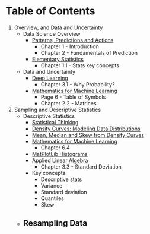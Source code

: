 # Table of Contents

1. Overview, and Data and Uncertainty
    - Data Science Overview
        - [Patterns, Predictions and Actions](1_patterns_predictions_and_actions.md)
            - Chapter 1 - Introduction
            - Chapter 2 - Fundamentals of Prediction
        - [Elementary Statistics](2_elementary_statistics.md)
            - Chapter 1.1 - Stats key concepts
    - Data and Uncertainty
        - [Deep Learning](3_deep_learning.md)
            - Chapter 3.1 - Why Probability?
        - [Mathematics for Machine Learning](4_mathematics_for_machine_learning.md)
            - Page 6 - Table of Symbols
            - Chapter 2.2 - Matrices
2. Sampling and Descriptive Statistics
    - Descriptive Statistics
        - [Statistical Thinking](https://www.youtube.com/playlist?list=PLRKtJ4IpxJpBxX2S9wXJUhB1_ha3ADFpF)
        - [Density Curves: Modeling Data Distributions](https://www.youtube.com/watch?v=PUvUQMQ7xQk)
        - [Mean, Median and Skew from Density Curves](https://www.youtube.com/watch?v=JFesFhraX2M)
        - [Mathematics for Machine Learning](4_mathematics_for_machine_learning.md)
            - Chapter 6.4
        - [MatPlotLib Histograms](https://matplotlib.org/stable/plot_types/stats/hist_plot.html)
        - [Applied Linear Algebra](6_applied_linear_algebra_intro.md)
            - Chapter 3.3 - Standard Deviation
        - Key concepts:
            - Descriptive stats
            - Variance
            - Standard deviation
            - Quantiles
            - Skew
    - Resampling Data
        - 